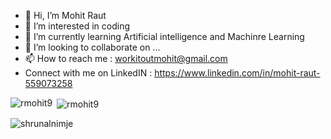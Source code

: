 - 👋 Hi, I’m Mohit Raut
- 👀 I’m interested in coding
- 🌱 I’m currently learning Artificial intelligence and Machinre Learning
- 💞️ I’m looking to collaborate on ...
- 📫 How to reach me : workitoutmohit@gmail.com
- Connect with me on LinkedIN : https://www.linkedin.com/in/mohit-raut-559073258
<p><img align="left" src="https://github-readme-stats.vercel.app/api/top-langs?username=rmohit9&show_icons=true&theme=dark&locale=en&layout=compact" alt="rmohit9" /></p>

<p>&nbsp;<img align="center" src="https://github-readme-stats.vercel.app/api?username=rmohit9&show_icons=true&theme=dark&locale=en" alt="rmohit9" /></p>

<p><img align="center" src="https://github-readme-streak-stats.herokuapp.com/?user=rmohit9&theme=dark" alt="shrunalnimje" /></p>

<!---
rmohit9/rmohit9 is a ✨ special ✨ repository because its `README.md` (this file) appears on your GitHub profile.
You can click the Preview link to take a look at your changes.
--->



